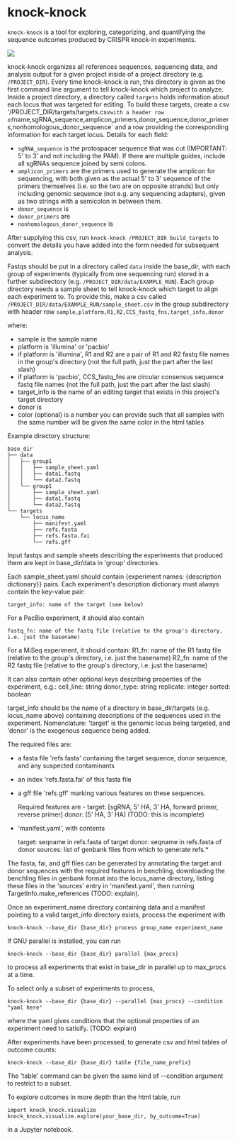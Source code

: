 # knock-knock

`knock-knock` is a tool for exploring, categorizing, and quantifying the sequence outcomes produced by CRISPR knock-in experiments.

![](docs/table_demo.gif)

knock-knock organizes all references sequences, sequencing data, and analysis output for a given project inside of a project directory (e.g. `/PROJECT_DIR`).
Every time knock-knock is run, this directory is given as the first command line argument to tell knock-knock which project to analyze.
Inside a project directory, a directory called `targets` holds information about each locus that was targeted for editing.
To build these targets, create a csv '/PROJECT_DIR/targets/targets.csv` with a header row of `name,sgRNA_sequence,amplicon_primers,donor_sequence,donor_primers,nonhomologous_donor_sequence` and a row providing the corresponding information for each target locus. 
 Details for each field:
- `sgRNA_sequence` is the protospacer sequence that was cut (IMPORTANT: 5' to 3' and not including the PAM). If there are multiple guides, include all sgRNAs sequence joined by semi colons.
- `amplicon_primers` are the primers used to generate the amplicon for sequencing, with both given as the actual 5' to 3' sequence of the primers themselves (i.e. so the two are on opposite strands) but only including genomic sequence (not e.g. any sequencing adapters), given as two strings with a semicolon in between them.
- `donor_sequence` is 
- `donor_primers` are 
- `nonhomologous_donor_sequence` is

After supplying this csv, run ```knock-knock /PROJECT_DIR build_targets``` to convert the details you have added into the form needed for subsequent analysis.

Fastqs should be put in a directory called `data` inside the base_dir, with each group of experiments (typically from one sequencing run) stored in a further subdirectory (e.g. `/PROJECT_DIR/data/EXAMPLE_RUN`).
Each group directory needs a sample sheet to tell knock-knock which target to align each experiment to.
To provide this, make a csv called `/PROJECT_DIR/data/EXAMPLE_RUN/sample_sheet.csv` in the group subdirectory with header row `sample,platform,R1,R2,CCS_fastq_fns,target_info,donor`

where:
- sample is the sample name
- platform is 'illumina' or 'pacbio'
- if platform is 'illumina', R1 and R2 are a pair of R1 and R2 fastq file names in the group's directory (not the full path, just the part after the last slash)
- if platform is 'pacbio', CCS_fastq_fns are circular consensus sequence fastq file names (not the full path, just the part after the last slash)
- target_info is the name of an editing target that exists in this project's target directory
- donor is 
- color (optional) is a number you can provide such that all samples with the same number will be given the same color in the html tables


Example directory structure:
```
base_dir
├── data
│   ├── group1
│   │   ├── sample_sheet.yaml
│   │   ├── data1.fastq
│   │   └── data2.fastq
│   └── group1
│       ├── sample_sheet.yaml
│       ├── data1.fastq
│       └── data2.fastq
└── targets
    └── locus_name
        ├── manifest.yaml
        ├── refs.fasta
        ├── refs.fasta.fai
        └── refs.gff
```
Input fastqs and sample sheets describing the experiments that produced them are kept in base_dir/data in 'group' directories.

Each sample_sheet.yaml should contain {experiment names: {description dictionary}} pairs.
Each experiment's description dictionary must always contain the key-value pair:

    target_info: name of the target (see below)

For a PacBio experiment, it should also contain

    fastq_fn: name of the fastq file (relative to the group's directory, i.e. just the basename)

For a MiSeq experiment, it should contain:
    R1_fn: name of the R1 fastq file (relative to the group's directory, i.e. just the basename)
    R2_fn: name of the R2 fastq file (relative to the group's directory, i.e. just the basename)
    
It can also contain other optional keys describing properties of the experiment, e.g.:
    cell_line: string
    donor_type: string
    replicate: integer
    sorted: boolean

target_info should be the name of a directory in base_dir/targets (e.g. locus_name above) containing descriptions of the sequences used in the experiment.
Nomenclature: 'target' is the genomic locus being targeted, and 'donor' is the exogenous sequence being added.

The required files are:

- a fasta file 'refs.fasta' containing the target sequence, donor sequence, and any suspected contaminants

- an index 'refs.fasta.fai' of this fasta file

- a gff file 'refs.gff' marking various features on these sequences.

    Required features are -
    target: [sgRNA, 5' HA, 3' HA, forward primer, reverse primer]
    donor: [5' HA, 3' HA] (TODO: this is incomplete)

- 'manifest.yaml', with contents

    target: seqname in refs.fasta of target
    donor: seqname in refs.fasta of donor
    sources: list of genbank files from which to generate refs.\*

The fasta, fai, and gff  files can be generated by annotating the target and donor sequences with the required features in benchling, downloading the benchling files in genbank format into the locus_name directory, listing these files in the 'sources' entry in 'manifest.yaml', then running TargetInfo.make_references (TODO: explain).

Once an experiment_name directory containing data and a manifest pointing to a valid target_info directory exists, process the experiment with 

    knock-knock --base_dir {base_dir} process group_name experiment_name

If GNU parallel is installed, you can run

    knock-knock --base_dir {base_dir} parallel {max_procs}

to process all experiments that exist in base_dir in parallel up to max_procs at a time.

To select only a subset of experiments to process, 

    knock-knock --base_dir {base_dir} --parallel {max_procs} --condition "yaml here"

where the yaml gives conditions that the optional properties of an experiment need to satisify. (TODO: explain)

After experiments have been processed, to generate csv and html tables of outcome counts:
    
    knock-knock --base_dir {base_dir} table {file_name_prefix}

The 'table' command can be given the same kind of --condition argument to restrict to a subset.

To explore outcomes in more depth than the html table, run

    import knock_knock.visualize
    knock_knock.visualize.explore(your_base_dir, by_outcome=True)

in a Jupyter notebook.
